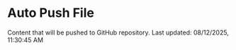 # Auto Push File

Content that will be pushed to GitHub repository.
Last updated: 08/12/2025, 11:30:45 AM